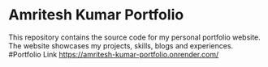 # Amritesh Kumar Portfolio
This repository contains the source code for my personal portfolio website. The website showcases my projects, skills, blogs and experiences.
#Portfolio Link
https://amritesh-kumar-portfolio.onrender.com/
